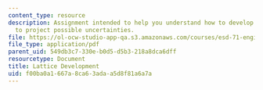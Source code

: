 ```yaml
---
content_type: resource
description: Assignment intended to help you understand how to develop and use a lattice
  to project possible uncertainties.
file: https://ol-ocw-studio-app-qa.s3.amazonaws.com/courses/esd-71-engineering-systems-analysis-for-design-fall-2008/f00ba0a1667a8ca63adaa5d8f81a6a7a_lattice_develop.pdf
file_type: application/pdf
parent_uid: 549db3c7-330e-b0d5-d5b3-218a8dca6dff
resourcetype: Document
title: Lattice Development
uid: f00ba0a1-667a-8ca6-3ada-a5d8f81a6a7a
---
```

